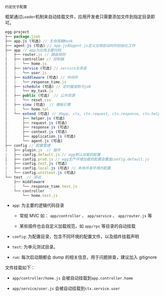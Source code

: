 `约定优于配置`

框架通过`Loader`机制来自动挂载文件，应用开发者只需要添加文件到指定目录即可。

~~~js
egg-project
├── package.json
├── app.js (可选) // 生命周期Hook
├── agent.js (可选) // app.js和agent.js定义应用启动时的初始化工作
├── app // app为应用主要代码
|   ├── router.js // 路由规则
│   ├── controller // 控制器
│   |   └── home.js
│   ├── service (可选) // service业务层
│   |   └── user.js
│   ├── middleware (可选) // 中间件
│   |   └── response_time.js
│   ├── schedule (可选) // 定时器或称为job
│   |   └── my_task.js
│   ├── public (可选)  // 公共资源
│   |   └── reset.css
│   ├── view (可选)  // 模板引擎
│   |   └── home.tpl
│   └── extend (可选) // 对app, ctx, ctx.request, ctx.response, ctx.helper 进行扩展
│       ├── helper.js (可选) 
│       ├── request.js (可选)
│       ├── response.js (可选)
│       ├── context.js (可选)
│       ├── application.js (可选)
│       └── agent.js (可选)
├── config // 配置管理
|   ├── plugin.js  // 插件
|   ├── config.default.js // egg默认加载的配置
│   ├── config.prod.js // egg生产环境加载的配置会覆盖config.default.js
|   ├── config.test.js (可选)
|   ├── config.local.js (可选) // 本地开发环境的配置
|   └── config.unittest.js (可选)
└── test  // 测试
    ├── middleware
    |   └── response_time.test.js
    └── controller
        └── home.test.js
~~~

* `app`: 为主要的逻辑代码目录

  * 常规 MVC 如： `app/controller` 、 `app/service` 、 `app/router.js` 等

  * 某些插件也会自定义加载规范，如 `app/rpc` 等目录的自动挂载

* `config`: 为配置目录，包含不同环境的配置文件，以及插件挂载声明

* `test`: 为单元测试目录。

* `run`: 每次启动期都会 dump 的相关信息，用于问题排查，建议加入 gitignore

文件挂载如下：

* `app/controller/home.js` 会被自动挂载到`app.controller.home`

* `app/service/user.js` 会被自动挂载到`ctx.service.user`

